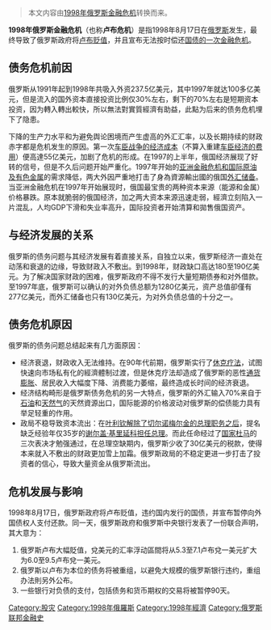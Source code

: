 > 本文内容由[1998年俄罗斯金融危机](https://zh.wikipedia.org/wiki/1998年俄罗斯金融危机)转换而来。


**1998年俄罗斯金融危机**（也称**卢布危机**）是指1998年8月17日在[俄罗斯](../Page/俄罗斯.md "wikilink")发生，最终导致了俄罗斯政府将[卢布](https://zh.wikipedia.org/wiki/卢布 "wikilink")[贬值](https://zh.wikipedia.org/wiki/贬值 "wikilink")，并且宣布无法按时偿还[国债的一次金融危机](https://zh.wikipedia.org/wiki/国债 "wikilink")。

## 债务危机前因

俄罗斯从1991年起到1998年共吸入外资237.5亿美元，其中1997年就达100多亿美元，但是流入的国外资本直接投资比例仅30%左右，剩下的70%左右是短期资本投资，因为轉入轉出較快，所以無法對實質經濟有助益，此點为后来的债务危机埋下了隐患。

下降的生产力水平和为避免舆论困境而产生虚高的外汇汇率，以及长期持续的财政赤字都是危机发生的原因。第一次[车臣战争的经济成本](https://zh.wikipedia.org/wiki/车臣战争 "wikilink")（不算入重建[车臣经济的费用](https://zh.wikipedia.org/wiki/车臣 "wikilink")）便高達55亿美元，加剧了危机的形成。在1997的上半年，俄国经济展现了好转的信号，但是不久后问题开始严重化。1997年开始的[亚洲金融危机和国际](https://zh.wikipedia.org/wiki/亚洲金融危机 "wikilink")[原油及](https://zh.wikipedia.org/wiki/原油 "wikilink")[有色金属](../Page/有色金属.md "wikilink")的需求降低，两大外因严重地打击了身為資源輸出國的俄国[外汇储备](https://zh.wikipedia.org/wiki/外汇储备 "wikilink")。当亚洲金融危机在1997年开始展现时，俄国最宝贵的两种资本来源（能源和金属）价格暴跌。原本就脆弱的俄国经济，加之两大资本来源迅速走弱，經濟立刻陷入一片混乱，人均GDP下滑和失业率高升，国际投资者开始清算和拋售俄国资产。

## 与经济发展的关系

俄罗斯的债务问题与其经济发展有着直接关系，自独立以来，俄罗斯经济一直处在动荡和衰退的边缘，导致财政入不敷出。到1998年，财政缺口高达180至190亿美元。为了解决国家财政的困难，俄罗斯政府不得不发行大量短期债券和对外借款。至1997年底，俄罗斯可以确认的对外负债总额为1280亿美元，资产总值卻僅有277亿美元，而外汇储备也只有130亿美元，为对外负债总值的十分之一。

## 债务危机原因

俄罗斯的债务问题总结起来有几方面原因：

  - 经济衰退，财政收入无法维持。在90年代前期，俄罗斯实行了[休克疗法](../Page/休克療法_\(經濟學\).md "wikilink")，试图快速向市场私有化的經濟體制过渡，但是休克疗法却造成了俄罗斯的恶性[通货膨胀](../Page/通货膨胀.md "wikilink")、居民收入大幅度下降、消费能力萎缩，最终造成长时间的经济衰退。
  - 经济结构畸形是俄罗斯债务危机的另一大特点，俄罗斯的外汇输入70%来自于[石油](../Page/石油.md "wikilink")和[天然气](../Page/天然气.md "wikilink")的天然資源出口，国际能源的价格波动对俄罗斯的偿债能力具有举足轻重的作用。
  - 政局不稳导致资本流出：在[叶利钦解除了](https://zh.wikipedia.org/wiki/叶利钦 "wikilink")[切尔诺梅尔金的总理职务之后](https://zh.wikipedia.org/wiki/切尔诺梅尔金 "wikilink")，提名缺乏经验年仅35岁的[谢尔盖·基里延科担任总理](https://zh.wikipedia.org/wiki/谢尔盖·基里延科 "wikilink")。而此任命经过了[国家杜马](../Page/国家杜马.md "wikilink")的三次表决才勉强通过，在总理空缺期内，俄罗斯少收了30亿美元的税款，使得本来就入不敷出的财政更加雪上加霜。俄罗斯政局的不稳定更进一步打击了投资者的信心，导致大量资金从俄罗斯流出。

## 危机发展与影响

1998年8月17日，俄罗斯政府将卢布贬值，违约国内发行的国债，并宣布暂停向外国债权人支付还款。同一天，俄罗斯政府和俄罗斯中央银行发表了一份联合声明，其大意为：

1.  俄罗斯卢布大幅貶值，兌美元的汇率浮动區間将从5.3至7.1卢布兌一美元扩大为6.0至9.5卢布兌一美元。
2.  俄罗斯以卢布为本位的债务将被重组，以避免大规模的俄罗斯银行违约，重组办法則另外公布。
3.  一些银行对负债的支付，包括债务和货币期权的交易将被暂停90天。

[Category:股灾](https://zh.wikipedia.org/wiki/Category:股灾 "wikilink") [Category:1998年俄羅斯](https://zh.wikipedia.org/wiki/Category:1998年俄羅斯 "wikilink") [Category:1998年經濟](https://zh.wikipedia.org/wiki/Category:1998年經濟 "wikilink") [Category:俄罗斯联邦金融史](https://zh.wikipedia.org/wiki/Category:俄罗斯联邦金融史 "wikilink")